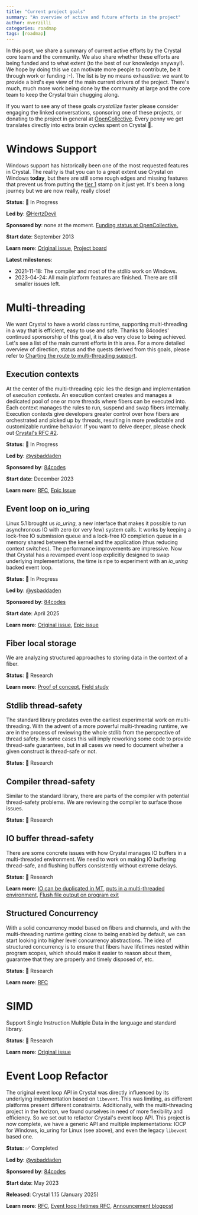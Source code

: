 ```yaml
---
title: "Current project goals"
summary: "An overview of active and future efforts in the project"
author: mverzilli
categories: roadmap
tags: [roadmap]
---
```


In this post, we share a summary of current active efforts by the Crystal core team and the community. We also share whether these efforts are being funded and to what extent (to the best of our knowledge anyway!). We hope by doing this we can motivate more people to contribute, be it through work or funding :-). The list is by no means exhaustive: we want to provide a bird's eye view of the main current drivers of the project. There's much, much more work being done by the community at large and the core team to keep the Crystal train chugging along.

If you want to see any of these goals _crystallize_ faster please consider engaging the linked conversations, sponsoring one of these projects, or donating to the project in general at [OpenCollective](https://opencollective.com/crystal-lang). Every penny we get translates directly into extra brain cycles spent on Crystal 🚀.

# Windows Support

Windows support has historically been one of the most requested features in Crystal. The reality is that you can to a great extent use Crystal on Windows **today**, but there are still some rough edges and missing features that prevent us from putting the [tier 1](https://crystal-lang.org/reference/1.17/syntax_and_semantics/platform_support.html#tier-1) stamp on it just yet. It's been a long journey but we are now really, really close!

**Status**: 🔵 In Progress

**Led by**: [@HertzDevil](https://github.com/HertzDevil)

**Sponsored by**: none at the moment. [Funding status at OpenCollective.](https://opencollective.com/crystal-lang/projects/windows-support)

**Start date**: September 2013

**Learn more**: [Original issue](https://github.com/crystal-lang/crystal/issues/26), [Project board](https://github.com/orgs/crystal-lang/projects/11/views/5)

**Latest milestones**:

- 2021-11-18: The compiler and most of the stdlib work on Windows.
- 2023-04-24: All main platform features are finished. There are still smaller issues left.

# Multi-threading

We want Crystal to have a world class runtime, supporting multi-threading in a way that is efficient, easy to use and safe. Thanks to 84codes' continued sponsorship of this goal, it is also very close to being achieved. Let's see a list of the main current efforts in this area. For a more detailed overview of direction, status and the quests derived from this goals, please refer to [Charting the route to multi-threading support](https://forum.crystal-lang.org/t/charting-the-route-to-multi-threading-support/7320).

## Execution contexts

At the center of the multi-threading epic lies the design and implementation of _execution contexts_. An execution context creates and manages a dedicated pool of one or more threads where fibers can be executed into. Each context manages the rules to run, suspend and swap fibers internally. Execution contexts give developers greater control over how fibers are orchestrated and picked up by threads, resulting in more predictable and customizable runtime behavior. If you want to delve deeper, please check out [Crystal's RFC #2](https://github.com/crystal-lang/rfcs/blob/main/text/0002-execution-contexts.md).

**Status**: 🔵 In Progress

**Led by**: [@ysbaddaden](https://github.com/ysbaddaden)

**Sponsored by**: [84codes](https://84.codes/)

**Start date**: December 2023

**Learn more**: [RFC](https://github.com/crystal-lang/rfcs/blob/main/text/0002-execution-contexts.md), [Epic Issue](https://github.com/crystal-lang/crystal/issues/15342)

## Event loop on io_uring

Linux 5.1 brought us _io_uring_, a new interface that makes it possible to run asynchronous IO with zero (or very few) system calls. It works by keeping a lock-free IO submission queue and a lock-free IO completion queue in a memory shared between the kernel and the application (thus reducing context switches). The performance improvements are impressive. Now that Crystal has a revamped event loop explicitly designed to swap underlying implementations, the time is ripe to experiment with an _io_uring_ backed event loop.

**Status**: 🔵 In Progress

**Led by**: [@ysbaddaden](https://github.com/ysbaddaden)

**Sponsored by**: [84codes](https://84.codes/)

**Start date**: April 2025

**Learn more**: [Original issue](https://github.com/crystal-lang/crystal/issues/10740), [Epic issue](https://github.com/crystal-lang/crystal/pull/15634)

## Fiber local storage

We are analyzing structured approaches to storing data in the context of a fiber.

**Status**: 🧪 Research

**Learn more**: [Proof of concept](https://github.com/crystal-lang/crystal/pull/15889), [Field study](https://forum.crystal-lang.org/t/field-study-of-fiber-local-storage/8325)

## Stdlib thread-safety

The standard library predates even the earliest experimental work on multi-threading. With the advent of a more powerful multi-threading runtime, we are in the process of reviewing the whole stdlib from the perspective of thread safety. In some cases this will imply reworking some code to provide thread-safe guarantees, but in all cases we need to document whether a given construct is thread-safe or not.

**Status**: 🧪 Research

## Compiler thread-safety

Similar to the standard library, there are parts of the compiler with potential thread-safety problems. We are reviewing the compiler to surface those issues.

**Status**: 🧪 Research

## IO buffer thread-safety

There are some concrete issues with how Crystal manages IO buffers in a multi-threaded environment. We need to work on making IO buffering thread-safe, and flushing buffers consistently without extreme delays.

**Status**: 🧪 Research

**Learn more**: [IO can be duplicated in MT](https://github.com/crystal-lang/crystal/issues/8438), [puts in a multi-threaded environment](https://github.com/crystal-lang/crystal/issues/8140#top), [Flush file output on program exit](https://github.com/crystal-lang/crystal/issues/13995)

## Structured Concurrency

With a solid concurrency model based on fibers and channels, and with the multi-threading runtime getting close to being enabled by default, we can start looking into higher level concurrency abstractions. The idea of structured concurrency is to ensure that fibers have lifetimes nested within program scopes, which should make it easier to reason about them, guarantee that they are properly and timely disposed of, etc.

**Status**: 🧪 Research

**Learn more**: [RFC](https://github.com/crystal-lang/crystal/issues/6468)

# SIMD

Support Single Instruction Multiple Data in the language and standard library.

**Status**: 🧪 Research

**Learn more**: [Original issue](https://github.com/crystal-lang/crystal/issues/3057)

# Event Loop Refactor

The original event loop API in Crystal was directly influenced by its underlying implementation based on `libevent`. This was limiting, as different platforms present different constraints. Additionally, with the multi-threading project in the horizon, we found ourselves in need of more flexibility and efficiency. So we set out to refactor Crystal's event loop API. This project is now complete, we have a generic API and multiple implementations: IOCP for Windows, io_uring for Linux (see above), and even the legacy `libevent` based one.

**Status**:  ✅ Completed

**Led by**: [@ysbaddaden](https://github.com/ysbaddaden)

**Sponsored by**: [84codes](https://84.codes/)

**Start date**: May 2023

**Released**: Crystal 1.15 (January 2025)

**Learn more**: [RFC](https://github.com/crystal-lang/rfcs/blob/main/text/0007-event_loop-refactor.md), [Event loop lifetimes RFC](https://github.com/crystal-lang/rfcs/blob/main/text/0009-lifetime-event_loop.md), [Announcement blogpost](https://crystal-lang.org/2024/11/05/lifetime-event-loop/)
